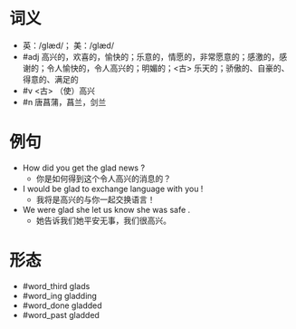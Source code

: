 # 词义
- 英：/ɡlæd/； 美：/ɡlæd/
- #adj 高兴的，欢喜的，愉快的；乐意的，情愿的，非常愿意的；感激的，感谢的；令人愉快的，令人高兴的；明媚的；<古> 乐天的；骄傲的、自豪的、得意的、满足的
- #v <古> （使）高兴
- #n 唐菖蒲，菖兰，剑兰
# 例句
- How did you get the glad news ?
	- 你是如何得到这个令人高兴的消息的？
- I would be glad to exchange language with you !
	- 我将是高兴的与你一起交换语言！
- We were glad she let us know she was safe .
	- 她告诉我们她平安无事，我们很高兴。
# 形态
- #word_third glads
- #word_ing gladding
- #word_done gladded
- #word_past gladded
